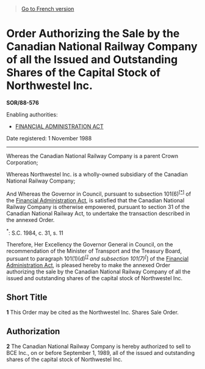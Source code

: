 > [Go to French version](/fr/Règlements/Décrets,%20ordonnances%20et%20règlements%20statutaires/88/576.md)

# Order Authorizing the Sale by the Canadian National Railway Company of all the Issued and Outstanding Shares of the Capital Stock of Northwestel Inc.

**SOR/88-576**

Enabling authorities: 
- [FINANCIAL ADMINISTRATION ACT](/en/Acts/Revised%20Statutes%20of%20Canada/F/F-11.md)

Date registered: 1 November 1988

----------

Whereas the Canadian National Railway Company is a parent Crown Corporation;

Whereas Northwestel Inc. is a wholly-owned subsidiary of the Canadian National Railway Company;

And Whereas the Governor in Council, pursuant to subsection 101(6)<sup><a href='#fn_1e'>[*]</a></sup> of the [Financial Administration Act](/en/Acts/Revised%20Statutes%20of%20Canada/F/F-11.md), is satisfied that the Canadian National Railway Company is otherwise empowered, pursuant to section 31 of the Canadian National Railway Act, to undertake the transaction described in the annexed Order.

<a name='fn_1e'><sup>*</sup></a>: S.C. 1984, c. 31, s. 11<br />

Therefore, Her Excellency the Governor General in Council, on the recommendation of the Minister of Transport and the Treasury Board, pursuant to paragraph 101(1)(d)<sup><a href='#fn_1e'>[*]</a></sup> and subsection 101(7)<sup><a href='#fn_1e'>[*]</a></sup> of the [Financial Administration Act](/en/Acts/Revised%20Statutes%20of%20Canada/F/F-11.md), is pleased hereby to make the annexed Order authorizing the sale by the Canadian National Railway Company of all the issued and outstanding shares of the capital stock of Northwestel Inc.




## Short Title


**1** This Order may be cited as the Northwestel Inc. Shares Sale Order.




## Authorization


**2** The Canadian National Railway Company is hereby authorized to sell to BCE Inc., on or before September 1, 1989, all of the issued and outstanding shares of the capital stock of Northwestel Inc.


